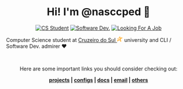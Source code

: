 <h1 align="center">Hi! I'm @nasccped 👋</h1>

<!-- showing badges -->
<div align="center">

[![CS Student](https://img.shields.io/badge/cs_student-F28A17?style=for-the-badge)](#)
[![Software Dev.](https://img.shields.io/badge/software%20dev.-C24444?style=for-the-badge)](#)
[![Looking For A Job](https://img.shields.io/badge/looking_for_a_job-3E73AF?style=for-the-badge)](#)

</div>

Computer Science student at
[Cruzeiro do Sul <img src="./assets/logo-cruzeiro_do_sul.png"
style="height:1rem"
alt="Cruzeiro do Sul logo">](https://www.cruzeirodosul.edu.br/)
university and CLI / Software Dev. admirer ❤️

<br>

<div align="center">

Here are some important links you should consider checking out:

**[projects](https://github.com/nasccped/nascc.projects) |
[configs](https://github.com/nasccped/nasccped/tree/configs/README.md) |
[docs](https://github.com/nasccped/nasccped/tree/docs/README.md) |
[email](mailto:pdbt.contact@gmail.com?subject=Put%20the%20Message%20title%20here%20%E2%9C%8D%EF%B8%8F&body=Don't%20forget%20to%20add...%20well...%20the%20message%20%F0%9F%98%85) |
[others](https://github.com/nasccped)**

</div>
